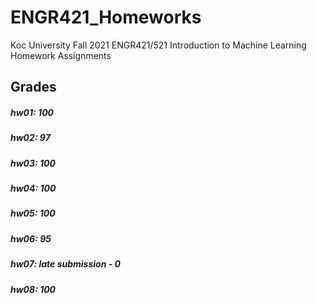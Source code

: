 # ENGR421_Homeworks
Koc University Fall 2021 ENGR421/521 Introduction to Machine Learning Homework Assignments
## Grades
##### hw01: 100
##### hw02: 97
##### hw03: 100
##### hw04: 100
##### hw05: 100
##### hw06: 95
##### hw07: late submission - 0
##### hw08: 100
